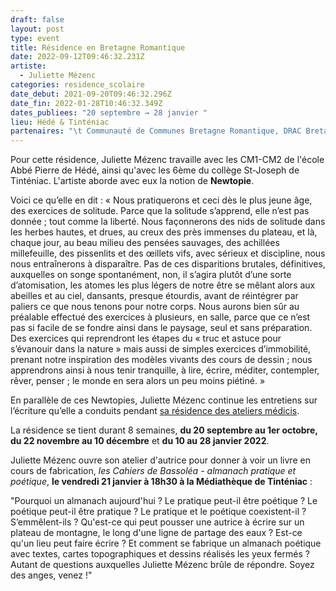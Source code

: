```yaml
---
draft: false
layout: post
type: event
title: Résidence en Bretagne Romantique
date: 2022-09-12T09:46:32.231Z
artiste:
  - Juliette Mézenc
categories: residence_scolaire
date_debut: 2021-09-20T09:46:32.296Z
date_fin: 2022-01-28T10:46:32.349Z
dates_publiees: "20 septembre → 28 janvier "
lieu: Hédé & Tinténiac
partenaires: "\t Communauté de Communes Bretagne Romantique, DRAC Bretagne"
---
```

Pour cette résidence, Juliette Mézenc travaille avec les CM1-CM2 de l'école Abbé Pierre de Hédé, ainsi qu'avec les 6ème du collège St-Joseph de Tinténiac. L'artiste aborde avec eux la notion de **Newtopie**.

 

Voici ce qu’elle en dit : « Nous pratiquerons et ceci dès le plus jeune âge, des exercices de solitude. Parce que la solitude s’apprend, elle n’est pas donnée ; tout comme la liberté. Nous façonnerons des nids de solitude dans les herbes hautes, et drues, au creux des près immenses du plateau, et là, chaque jour, au beau milieu des pensées sauvages, des achillées millefeuille, des pissenlits et des œillets vifs, avec sérieux et discipline, nous nous entraînerons à disparaître. Pas de ces disparitions brutales, définitives, auxquelles on songe spontanément, non, il s’agira plutôt d’une sorte d’atomisation, les atomes les plus légers de notre être se mêlant alors aux abeilles et au ciel, dansants, presque étourdis, avant de réintégrer par paliers ce que nous tenons pour notre corps. Nous aurons bien sûr au préalable effectué des exercices à plusieurs, en salle, parce que ce n’est pas si facile de se fondre ainsi dans le paysage, seul et sans préparation. Des exercices qui reprendront les étapes du « truc et astuce pour s’évanouir dans la nature » mais aussi de simples exercices d’immobilité, prenant notre inspiration des modèles vivants des cours de dessin ; nous apprendrons ainsi à nous tenir tranquille, à lire, écrire, méditer, contempler, rêver, penser ; le monde en sera alors un peu moins piétiné. »

 

En parallèle de ces Newtopies, Juliette Mézenc continue les entretiens sur l’écriture qu’elle a conduits pendant [sa résidence des ateliers médicis](https://almanachmezenc.wordpress.com/2018/01/10/39/).

 

La résidence se tient durant 8 semaines, **du 20 septembre au 1er octobre, du 22 novembre au 10 décembre** et **du 10 au 28 janvier 2022**.

 

Juliette Mézenc ouvre son atelier d'autrice pour donner à voir un livre en cours de fabrication, *les Cahiers de Bassoléa - almanach pratique et poétique*, **le vendredi 21 janvier à 18h30 à la Médiathèque de Tinténiac** :

 

"Pourquoi un almanach aujourd'hui ? Le pratique peut-il être poétique ? Le poétique peut-il être pratique ? Le pratique et le poétique coexistent-il ? S’emmêlent-ils ? Qu'est-ce qui peut pousser une autrice à écrire sur un plateau de montagne, le long d'une ligne de partage des eaux ? Est-ce qu'un lieu peut faire écrire ? Et comment se fabrique un almanach poétique avec textes, cartes topographiques et dessins réalisés les yeux fermés ? Autant de questions auxquelles Juliette Mézenc brûle de répondre. Soyez des anges, venez !"